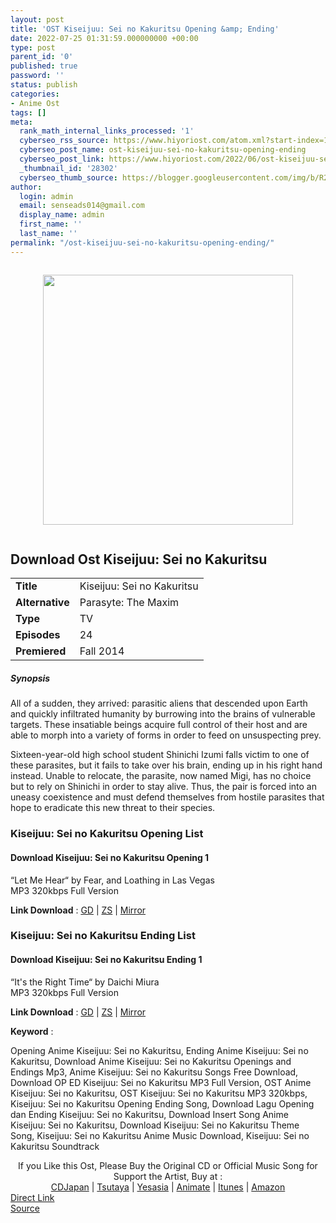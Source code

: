 ```yaml
---
layout: post
title: 'OST Kiseijuu: Sei no Kakuritsu Opening &amp; Ending'
date: 2022-07-25 01:31:59.000000000 +00:00
type: post
parent_id: '0'
published: true
password: ''
status: publish
categories:
- Anime Ost
tags: []
meta:
  rank_math_internal_links_processed: '1'
  cyberseo_rss_source: https://www.hiyoriost.com/atom.xml?start-index=1
  cyberseo_post_name: ost-kiseijuu-sei-no-kakuritsu-opening-ending
  cyberseo_post_link: https://www.hiyoriost.com/2022/06/ost-kiseijuu-sei-no-kakuritsu-opening.html
  _thumbnail_id: '28302'
  cyberseo_thumb_source: https://blogger.googleusercontent.com/img/b/R29vZ2xl/AVvXsEioii0c2ZJNvvLbzvQKfXCsYRQfzIT9csU_AaRAvxX10bR0QW9WX2bOfhlQdIFcRu7YyFMv_XcNHggeIWbE0egxIMWlImQM8nWpMBPLg4JxHRsTFDisamDaegQVfd_h3u5h_nFjPUVPF4P0OC2k0loQXGzep0f3OCm6u-2SqtBwX8es5bJksHtIcXJG/s400/bx20623-rVoHgF3Apo7P.jpg
author:
  login: admin
  email: senseads014@gmail.com
  display_name: admin
  first_name: ''
  last_name: ''
permalink: "/ost-kiseijuu-sei-no-kakuritsu-opening-ending/"
---
```

<div class="separator" style="clear: both"><a href="https://blogger.googleusercontent.com/img/b/R29vZ2xl/AVvXsEioii0c2ZJNvvLbzvQKfXCsYRQfzIT9csU_AaRAvxX10bR0QW9WX2bOfhlQdIFcRu7YyFMv_XcNHggeIWbE0egxIMWlImQM8nWpMBPLg4JxHRsTFDisamDaegQVfd_h3u5h_nFjPUVPF4P0OC2k0loQXGzep0f3OCm6u-2SqtBwX8es5bJksHtIcXJG/s658/bx20623-rVoHgF3Apo7P.jpg" style="display: block;padding: 1em 0;text-align: center"><img alt border="0" data-original-height="658" data-original-width="460" height="400" src="{{ site.baseurl }}/assets/2022/07/bx20623-rVoHgF3Apo7P.jpg" /></a></div>
<div class="judulanime">
<h2>Download Ost Kiseijuu: Sei no Kakuritsu</h2>
</div>
<div class="info2" id="Info">
<table>
<tbody>
<tr>
<td class="tablex"><b>Title </b></td>
<td>Kiseijuu: Sei no Kakuritsu</td>
</tr>
<tr>
<td class="tablex"><b>Alternative </b></td>
<td>Parasyte: The Maxim</td>
</tr>
<tr>
<td class="tablex"><b>Type </b></td>
<td>TV</td>
</tr>
<tr>
<td class="tablex"><b>Episodes </b></td>
<td>24</td>
</tr>
<tr>
<td class="tablex"><b>Premiered </b></td>
<td>Fall 2014</td>
</tr>
</tbody>
</table>
</div>
<div class="sinopsis">
<h5>Synopsis</h5>
</div>
<div class="deskripsi">
<p>All of a sudden, they arrived: parasitic aliens that descended upon Earth and quickly infiltrated humanity by burrowing into the brains of vulnerable targets. These insatiable beings acquire full control of their host and are able to morph into a variety of forms in order to feed on unsuspecting prey.</p>
<p>Sixteen-year-old high school student Shinichi Izumi falls victim to one of these parasites, but it fails to take over his brain, ending up in his right hand instead. Unable to relocate, the parasite, now named Migi, has no choice but to rely on Shinichi in order to stay alive. Thus, the pair is forced into an uneasy coexistence and must defend themselves from hostile parasites that hope to eradicate this new threat to their species.</p>
</div>
<div class="listz">
<h3>Kiseijuu: Sei no Kakuritsu Opening List</h3>
</div>
<div class="listz3">
<div class="listz1">
<h4>Download Kiseijuu: Sei no Kakuritsu Opening 1</h4>
</div>
<div class="listz2">“Let Me Hear“ by Fear, and Loathing in Las Vegas<br />MP3 320kbps Full Version
<p><b>Link Download</b> : <a href="https://drive.google.com/file/d/1asrvXf6akkUWjh04jJyDG1TXlGLmD7EC/view?usp=drivesdk" target="_blank" rel="noopener">GD</a> | <a href="https://www76.zippyshare.com/v/R9Cxq6ix/file.html" rel="nofollow noopener" target="_blank">ZS</a> | <a href="https://mir.cr/1GTADOX3" rel="nofollow noopener" target="_blank">Mirror</a></p>
</div>
</div>
<div class="listz">
<h3>Kiseijuu: Sei no Kakuritsu Ending List</h3>
</div>
<div class="listz3">
<div class="listz1">
<h4>Download Kiseijuu: Sei no Kakuritsu Ending 1</h4>
</div>
<div class="listz2">“It's the Right Time“ by Daichi Miura<br />MP3 320kbps Full Version
<p><b>Link Download</b> : <a href="https://drive.google.com/file/d/19HNVGHzYhCqmrljvovsUH60Agq4zebbH/view?usp=drivesdk" target="_blank" rel="noopener">GD</a> | <a href="https://www12.zippyshare.com/v/2BNhdeZ6/file.html" rel="nofollow noopener" target="_blank">ZS</a> | <a href="https://mir.cr/124NXPZT" rel="nofollow noopener" target="_blank">Mirror</a></p>
</div>
</div>
<p><b>Keyword</b> :
<div class="tagser">Opening Anime Kiseijuu: Sei no Kakuritsu, Ending Anime Kiseijuu: Sei no Kakuritsu, Download Anime Kiseijuu: Sei no Kakuritsu Openings and Endings Mp3, Anime Kiseijuu: Sei no Kakuritsu Songs Free Download, Download OP ED Kiseijuu: Sei no Kakuritsu MP3 Full Version, OST Anime Kiseijuu: Sei no Kakuritsu, OST Kiseijuu: Sei no Kakuritsu MP3 320kbps, Kiseijuu: Sei no Kakuritsu Opening Ending Song, Download Lagu Opening dan Ending Kiseijuu: Sei no Kakuritsu, Download Insert Song Anime Kiseijuu: Sei no Kakuritsu, Download Kiseijuu: Sei no Kakuritsu Theme Song, Kiseijuu: Sei no Kakuritsu Anime Music Download, Kiseijuu: Sei no Kakuritsu Soundtrack</div>
<p> 
<div class="buycd" align="center">If you Like this Ost, Please Buy the Original CD or Official Music Song for Support the Artist, Buy at : <br /><a href="https://www.cdjapan.co.jp/" target="_blank" rel="noopener">CDJapan</a> | <a href="https://shop.tsutaya.co.jp/" target="_blank" rel="noopener">Tsutaya</a> | <a href="https://www.yesasia.com/" target="_blank" rel="noopener">Yesasia</a> | <a href="https://www.animate-onlineshop.jp/" target="_blank" rel="noopener">Animate</a> | <a href="https://www.apple.com/jp/itunes" target="_blank" rel="noopener">Itunes</a> | <a href="https://amazon.co.jp/" target="_blank" rel="noopener">Amazon</a>
</div>
<div class="divbtn"> <a href="https://handymansurrender.com/fihup8buzv?key=94550f7ce39444073321dde3b8782f97" class="btn"><i class="fa fa-download"></i> Direct Link</a> <br /><a href="https://www.hiyoriost.com/2022/06/ost-kiseijuu-sei-no-kakuritsu-opening.html">Source</a> </div>
